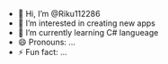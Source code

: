 - 👋 Hi, I’m @Riku112286
- 👀 I’m interested in creating new apps
- 🌱 I’m currently learning C# langueage
- 😄 Pronouns: ...
- ⚡ Fun fact: ...

<!---
Riku112286/Riku112286 is a ✨ special ✨ repository because its `README.md` (this file) appears on your GitHub profile.
You can click the Preview link to take a look at your changes.
--->
